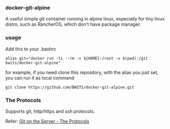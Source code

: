 ### docker-git-alpine

A useful simple git container running in alpine linux, especially for tiny linux distro, such as RancherOS, which don't have package manager.

### usage
Add this to your .bashrc
    
    alias git="docker run -ti --rm -v ${HOME}:/root -v $(pwd):/git bwits/docker-git-alpine"

for example, if you need clone this repository, with the alias you just set, you can run it as local command

    git clone https://github.com/BWITS/docker-git-alpine.git

### The Protocols

Supports git, http/https and ssh protocols.

Refer:
[Git on the Server - The Protocols](https://git-scm.com/book/en/v2/Git-on-the-Server-The-Protocols)
